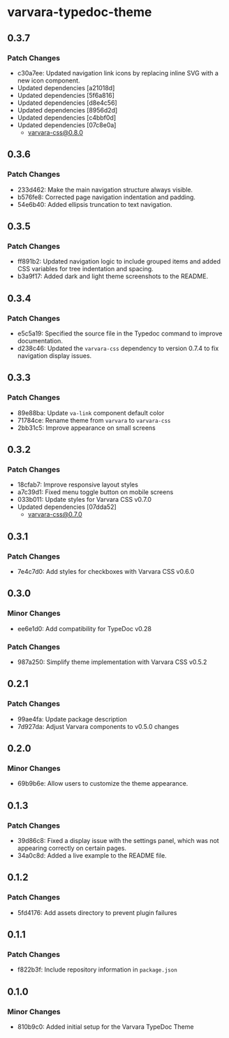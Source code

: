 # varvara-typedoc-theme

## 0.3.7

### Patch Changes

- c30a7ee: Updated navigation link icons by replacing inline SVG with a new icon component.
- Updated dependencies [a21018d]
- Updated dependencies [5f6a816]
- Updated dependencies [d8e4c56]
- Updated dependencies [8956d2d]
- Updated dependencies [c4bbf0d]
- Updated dependencies [07c8e0a]
  - varvara-css@0.8.0

## 0.3.6

### Patch Changes

- 233d462: Make the main navigation structure always visible.
- b576fe8: Corrected page navigation indentation and padding.
- 54e6b40: Added ellipsis truncation to text navigation.

## 0.3.5

### Patch Changes

- ff891b2: Updated navigation logic to include grouped items and added CSS variables for tree indentation and spacing.
- b3a9f17: Added dark and light theme screenshots to the README.

## 0.3.4

### Patch Changes

- e5c5a19: Specified the source file in the Typedoc command to improve documentation.
- d238c46: Updated the `varvara-css` dependency to version 0.7.4 to fix navigation display issues.

## 0.3.3

### Patch Changes

- 89e88ba: Update `va-link` component default color
- 71784ce: Rename theme from `varvara` to `varvara-css`
- 2bb31c5: Improve appearance on small screens

## 0.3.2

### Patch Changes

- 18cfab7: Improve responsive layout styles
- a7c39d1: Fixed menu toggle button on mobile screens
- 033b011: Update styles for Varvara CSS v0.7.0
- Updated dependencies [07dda52]
  - varvara-css@0.7.0

## 0.3.1

### Patch Changes

- 7e4c7d0: Add styles for checkboxes with Varvara CSS v0.6.0

## 0.3.0

### Minor Changes

- ee6e1d0: Add compatibility for TypeDoc v0.28

### Patch Changes

- 987a250: Simplify theme implementation with Varvara CSS v0.5.2

## 0.2.1

### Patch Changes

- 99ae4fa: Update package description
- 7d927da: Adjust Varvara components to v0.5.0 changes

## 0.2.0

### Minor Changes

- 69b9b6e: Allow users to customize the theme appearance.

## 0.1.3

### Patch Changes

- 39d86c8: Fixed a display issue with the settings panel, which was not appearing correctly on certain pages.
- 34a0c8d: Added a live example to the README file.

## 0.1.2

### Patch Changes

- 5fd4176: Add assets directory to prevent plugin failures

## 0.1.1

### Patch Changes

- f822b3f: Include repository information in `package.json`

## 0.1.0

### Minor Changes

- 810b9c0: Added initial setup for the Varvara TypeDoc Theme

